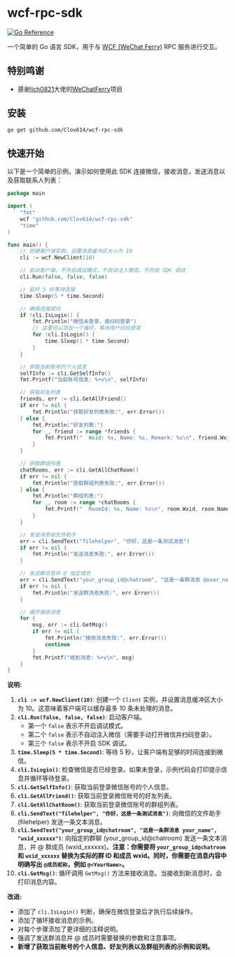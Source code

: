 # wcf-rpc-sdk

[![Go Reference](https://pkg.go.dev/badge/github.com/Clov614/wcf-rpc-sdk.svg)](https://pkg.go.dev/github.com/Clov614/wcf-rpc-sdk)

一个简单的 Go 语言 SDK，用于与 [WCF (WeChat Ferry)](https://github.com/lich0821/WeChatFerry) RPC 服务进行交互。

## 特别鸣谢

- 感谢[lich0821](https://github.com/lich0821)大佬的[WeChatFerry](https://github.com/lich0821/WeChatFerry)项目


## 安装

```bash
go get github.com/Clov614/wcf-rpc-sdk
```

## 快速开始

以下是一个简单的示例，演示如何使用此 SDK 连接微信，接收消息，发送消息以及获取联系人列表：

```go
package main

import (
	"fmt"
	wcf "github.com/Clov614/wcf-rpc-sdk"
	"time"
)

func main() {
	// 创建客户端实例，设置消息缓冲区大小为 10
	cli := wcf.NewClient(10)

	// 启动客户端，不开启调试模式，不自动注入微信，不开启 SDK 调试
	cli.Run(false, false, false)

	// 延时 5 秒等待连接
	time.Sleep(5 * time.Second)

	// 确保连接成功
	if !cli.IsLogin() {
		fmt.Println("微信未登录，请扫码登录")
		// 这里可以添加一个循环，等待用户扫码登录
		for !cli.IsLogin() {
			time.Sleep(1 * time.Second)
		}
	}

	// 获取当前账号的个人信息
	selfInfo := cli.GetSelfInfo()
	fmt.Printf("当前账号信息: %+v\n", selfInfo)

	// 获取好友列表
	friends, err := cli.GetAllFriend()
	if err != nil {
		fmt.Println("获取好友列表失败:", err.Error())
	} else {
		fmt.Println("好友列表:")
		for _, friend := range *friends {
			fmt.Printf("  Wxid: %s, Name: %s, Remark: %s\n", friend.Wxid, friend.Name, friend.Remark)
		}
	}

	// 获取群组列表
	chatRooms, err := cli.GetAllChatRoom()
	if err != nil {
		fmt.Println("获取群组列表失败:", err.Error())
	} else {
		fmt.Println("群组列表:")
		for _, room := range *chatRooms {
			fmt.Printf("  RoomId: %s, Name: %s\n", room.Wxid, room.Name)
		}
	}

	// 发送消息给文件助手
	err = cli.SendText("filehelper", "你好，这是一条测试消息")
	if err != nil {
		fmt.Println("发送消息失败:", err.Error())
	}

	// 发送群消息并 @ 指定成员
	err = cli.SendText("your_group_id@chatroom", "这是一条群消息 @user_name", "wxid_xxxxxxx") // 替换为你的群ID和要@的成员的wxid
	if err != nil {
		fmt.Println("发送群消息失败:", err.Error())
	}

	// 循环接收消息
	for {
		msg, err := cli.GetMsg()
		if err != nil {
			fmt.Println("接收消息失败:", err.Error())
			continue
		}
		fmt.Printf("收到消息: %+v\n", msg)
	}
}
```

**说明:**

1. **`cli := wcf.NewClient(10)`**: 创建一个 `Client` 实例，并设置消息缓冲区大小为 10。这意味着客户端可以缓存最多 10 条未处理的消息。
2. **`cli.Run(false, false, false)`**: 启动客户端。
    *   第一个 `false` 表示不开启调试模式。
    *   第二个 `false` 表示不自动注入微信（需要手动打开微信并扫码登录）。
    *   第三个 `false` 表示不开启 SDK 调试。
3. **`time.Sleep(5 * time.Second)`**: 等待 5 秒，让客户端有足够的时间连接到微信。
4. **`cli.IsLogin()`**: 检查微信是否已经登录。如果未登录，示例代码会打印提示信息并循环等待登录。
5. **`cli.GetSelfInfo()`**: 获取当前登录微信账号的个人信息。
6. **`cli.GetAllFriend()`**: 获取当前登录微信账号的好友列表。
7. **`cli.GetAllChatRoom()`**: 获取当前登录微信账号的群组列表。
8. **`cli.SendText("filehelper", "你好，这是一条测试消息")`**: 向微信的文件助手 (filehelper) 发送一条文本消息。
9. **`cli.SendText("your_group_id@chatroom", "这是一条群消息 your_name", "wxid_xxxxxx")`**: 向指定的群聊 (your\_group\_id@chatroom) 发送一条文本消息，并 @ 群成员 (wxid\_xxxxxx)。**注意：你需要将 `your_group_id@chatroom` 和 `wxid_xxxxxx` 替换为实际的群 ID 和成员 wxid。同时，你需要在消息内容中明确写出 `@成员昵称`，例如 `@<YourName>`。**
10. **`cli.GetMsg()`**: 循环调用 `GetMsg()` 方法来接收消息。当接收到新消息时，会打印消息内容。

**改进:**

*   添加了 `cli.IsLogin()` 判断，确保在微信登录后才执行后续操作。
*   添加了循环接收消息的示例。
*   对每个步骤添加了更详细的注释说明。
*   强调了发送群消息并 @ 成员时需要替换的参数和注意事项。
*   **新增了获取当前账号的个人信息、好友列表以及群组列表的示例和说明。**
